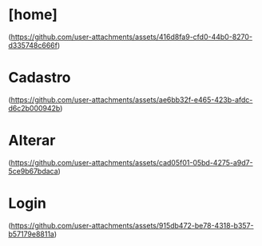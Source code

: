 # [home]
(https://github.com/user-attachments/assets/416d8fa9-cfd0-44b0-8270-d335748c666f)
# Cadastro 
(https://github.com/user-attachments/assets/ae6bb32f-e465-423b-afdc-d6c2b000942b)
# Alterar 
(https://github.com/user-attachments/assets/cad05f01-05bd-4275-a9d7-5ce9b67bdaca)
# Login 
(https://github.com/user-attachments/assets/915db472-be78-4318-b357-b57179e8811a)
